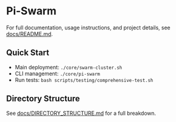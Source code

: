 # Pi-Swarm

For full documentation, usage instructions, and project details, see [docs/README.md](docs/README.md).

## Quick Start

- Main deployment: `./core/swarm-cluster.sh`
- CLI management: `./core/pi-swarm`
- Run tests: `bash scripts/testing/comprehensive-test.sh`

## Directory Structure
See [docs/DIRECTORY_STRUCTURE.md](docs/DIRECTORY_STRUCTURE.md) for a full breakdown.
